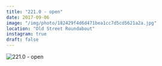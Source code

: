 ```yaml
---
title: "221.0 - open"
date: 2017-09-06
image: "/img/photo/182429f4d6d471bea1cc7d5cd5621a2a.jpg"
location: "Old Street Roundabout"
instagram: true
draft: false
---
```


![221.0 - open](/img/photo/182429f4d6d471bea1cc7d5cd5621a2a.jpg)
